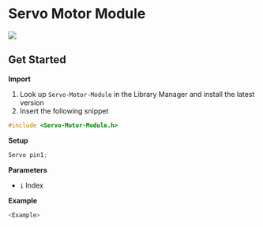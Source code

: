 # Servo Motor Module

[![](https://img.shields.io/badge/Available_in_the_Arduino_Library_Manager-2ea44f)](<Link>)

## Get Started

**Import**

1. Look up `Servo-Motor-Module` in the Library Manager and install the latest version
2. Insert the following snippet
 
```ino
#include <Servo-Motor-Module.h>
```

**Setup**

```ino
Servo pin1;
```
**Parameters**

* `i` Index

**Example**

```ino
<Example>
```
